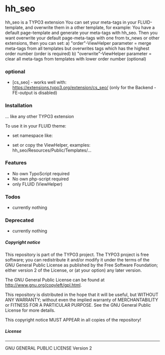 # hh_seo
hh_seo is a TYPO3 extension
You can set your meta-tags in your FLUID-template, and overwrite them in a other template, for example:
You have a default page-template and generate your meta-tags with hh_seo.
Then you want overwrite your default page-meta-tags with one from tx_news or other extensions, then you can set:
a) "order"-ViewHelper parameter = merge meta-tags from all templates but overwrites tags which has the highest order number (order is required)
b) "overwrite"-ViewHelper parameter = clear all meta-tags from templates with lower order number (optional)

### optional

* [cs_seo] - works well with: https://extensions.typo3.org/extension/cs_seo/ (only for the Backend - FE-output is disabled)


### Installation
... like any other TYPO3 extension

To use it in your FLUID theme:
- set namespace like:
<html xmlns:f="http://typo3.org/ns/TYPO3/CMS/Fluid/ViewHelpers"
    xmlns:hhs="http://typo3.org/ns/HauerHeinrich/HhSeo/ViewHelpers"
    data-namespace-typo3-fluid="true">

- set or copy the ViewHelper, examples: hh_seo/Resources/Public/Templates/...


### Features
- No own TypoScript required
- No own php-script required
- only FLUID (ViewHelper)


### Todos
- currently nothing


### Deprecated
- currently nothing


##### Copyright notice

This repository is part of the TYPO3 project. The TYPO3 project is
free software; you can redistribute it and/or modify
it under the terms of the GNU General Public License as published by
the Free Software Foundation; either version 2 of the License, or
(at your option) any later version.

The GNU General Public License can be found at
http://www.gnu.org/copyleft/gpl.html.

This repository is distributed in the hope that it will be useful,
but WITHOUT ANY WARRANTY; without even the implied warranty of
MERCHANTABILITY or FITNESS FOR A PARTICULAR PURPOSE.  See the
GNU General Public License for more details.

This copyright notice MUST APPEAR in all copies of the repository!

##### License
----
GNU GENERAL PUBLIC LICENSE Version 2
